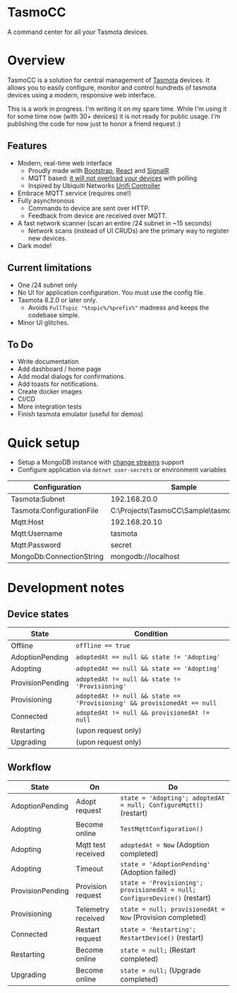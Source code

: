 # TasmoCC

A command center for all your Tasmota devices.



# Overview

TasmoCC is a solution for central management of [Tasmota](https://tasmota.github.io/docs/) devices. It allows you to easily configure, monitor and control hundreds of tasmota devices using a modern, responsive web interface.

This is a work in progress. I'm writing it on my spare time. While I'm using it for some time now (with 30+ devices) it is not ready for public usage. I'm publishing the code for now just to honor a friend request :)



## Features

- Modern, real-time web interface 
  - Proudly made with [Bootstrap](https://getbootstrap.com/), [React](https://reactjs.org/) and [SignalR](https://dotnet.microsoft.com/apps/aspnet/signalr)
  - MQTT based: [it will not overload your devices](https://tasmota.github.io/docs/FAQ/#tasmota-is-sending-many-status-updates-every-5-seconds) with polling
  - Inspired by Ubiquiti Networks [Unifi Controller](https://www.ui.com/software/)
- Embrace MQTT service (requires one!)
- Fully asynchronous
  - Commands to device are sent over HTTP.
  - Feedback from device are received over MQTT.
- A fast network scanner (scan an entire /24 subnet in ~15 seconds)
  - Network scans (instead of UI CRUDs) are the primary way to register new devices.
- Dark mode!



## Current limitations

- One /24 subnet only
- No UI for application configuration. You must use the config file.
- Tasmota 8.2.0 or later only. 
  - Avoids `FullTopic "%topic%/%prefix%"` madness and keeps the codebase simple.
- Minor UI glitches.



## To Do

- Write documentation
- Add dashboard / home page
- Add modal dialogs for confirmations. 
- Add toasts for notifications.
- Create docker images
- CI/CD
- More integration tests
- Finish tasmota emulator (useful for demos)



# Quick setup

- Setup a MongoDB instance with [change streams](https://www.mongodb.com/blog/post/an-introduction-to-change-streams) support 
- Configure application via `dotnet user-secrets` or environment variables

| Configuration             | Sample                                         |
| ------------------------- | ---------------------------------------------- |
| Tasmota:Subnet            | 192.168.20.0                                   |
| Tasmota:ConfigurationFile | C:\Projects\TasmoCC\Sample\tasmocc.yaml        |
| Mqtt:Host                 | 192.168.20.10                                  |
| Mqtt:Username             | tasmota                                        |
| Mqtt:Password             | secret                                         |
| MongoDb:ConnectionString  | mongodb://localhost                            |



# Development notes

## Device states

| State            | Condition                                                               |
| ---------------- | ----------------------------------------------------------------------- |
| Offline          | `offline == true`                                                       |
| AdoptionPending  | `adoptedAt == null && state != 'Adopting'`                              |
| Adopting         | `adoptedAt == null && state == 'Adopting'`                              |
| ProvisionPending | `adoptedAt != null && state != 'Provisioning'`                          |
| Provisioning     | `adoptedAt != null && state == 'Provisioning' && provisionedAt == null` |
| Connected        | `adoptedAt != null && provisionedAt != null`                            |
| Restarting       | (upon request only)                                                     |
| Upgrading        | (upon request only)                                                     |



## Workflow

| State            | On                 | Do                                                                          |
| ---------------- | ------------------ | --------------------------------------------------------------------------- |
| AdoptionPending  | Adopt request      | `state = 'Adopting'; adoptedAt = null; ConfigureMqtt()` (restart)           |
| Adopting         | Become online      | `TestMqttConfiguration()`                                                   |
| Adopting         | Mqtt test received | `adoptedAt = Now` (Adoption completed)                                      |
| Adopting         | Timeout            | `state = 'AdoptionPending'` (Adoption failed)                               |
| ProvisionPending | Provision request  | `state = 'Provisioning'; provisionedAt = null; ConfigureDevice()` (restart) |
| Provisioning     | Telemetry received | `state = null; provisionedAt = Now` (Provision completed)                   |
| Connected        | Restart request    | `state = 'Restarting'; RestartDevice()` (restart)                           |
| Restarting       | Become online      | `state = null;` (Restart completed)                                         |
| Upgrading        | Become online      | `state = null;` (Upgrade completed)                                         |
